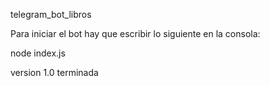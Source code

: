 telegram_bot_libros

Para iniciar el bot hay que escribir lo siguiente en la consola:

node index.js

version 1.0 terminada